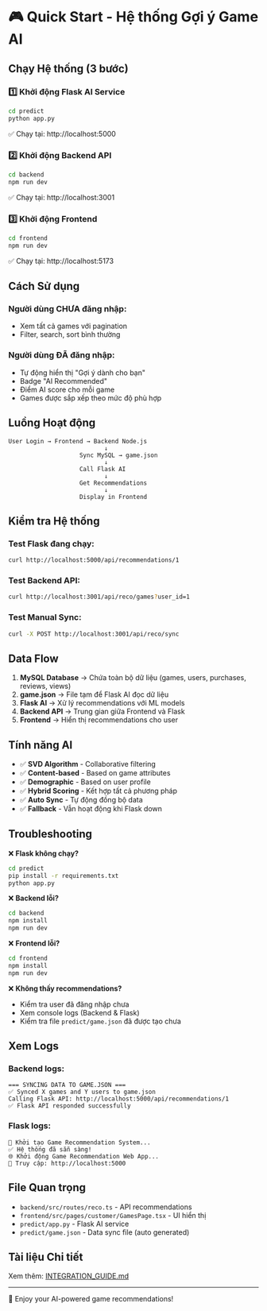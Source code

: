 # 🎮 Quick Start - Hệ thống Gợi ý Game AI

## Chạy Hệ thống (3 bước)

### 1️⃣ Khởi động Flask AI Service
```bash
cd predict
python app.py
```
✅ Chạy tại: http://localhost:5000

### 2️⃣ Khởi động Backend API
```bash
cd backend
npm run dev
```
✅ Chạy tại: http://localhost:3001

### 3️⃣ Khởi động Frontend
```bash
cd frontend
npm run dev
```
✅ Chạy tại: http://localhost:5173

## Cách Sử dụng

### Người dùng CHƯA đăng nhập:
- Xem tất cả games với pagination
- Filter, search, sort bình thường

### Người dùng ĐÃ đăng nhập:
- Tự động hiển thị "Gợi ý dành cho bạn"
- Badge "AI Recommended" 
- Điểm AI score cho mỗi game
- Games được sắp xếp theo mức độ phù hợp

## Luồng Hoạt động

```
User Login → Frontend → Backend Node.js
                           ↓
                    Sync MySQL → game.json
                           ↓
                    Call Flask AI
                           ↓
                    Get Recommendations
                           ↓
                    Display in Frontend
```

## Kiểm tra Hệ thống

### Test Flask đang chạy:
```bash
curl http://localhost:5000/api/recommendations/1
```

### Test Backend API:
```bash
curl http://localhost:3001/api/reco/games?user_id=1
```

### Test Manual Sync:
```bash
curl -X POST http://localhost:3001/api/reco/sync
```

## Data Flow

1. **MySQL Database** → Chứa toàn bộ dữ liệu (games, users, purchases, reviews, views)
2. **game.json** → File tạm để Flask AI đọc dữ liệu
3. **Flask AI** → Xử lý recommendations với ML models
4. **Backend API** → Trung gian giữa Frontend và Flask
5. **Frontend** → Hiển thị recommendations cho user

## Tính năng AI

- ✅ **SVD Algorithm** - Collaborative filtering
- ✅ **Content-based** - Based on game attributes  
- ✅ **Demographic** - Based on user profile
- ✅ **Hybrid Scoring** - Kết hợp tất cả phương pháp
- ✅ **Auto Sync** - Tự động đồng bộ data
- ✅ **Fallback** - Vẫn hoạt động khi Flask down

## Troubleshooting

❌ **Flask không chạy?**
```bash
cd predict
pip install -r requirements.txt
python app.py
```

❌ **Backend lỗi?**
```bash
cd backend
npm install
npm run dev
```

❌ **Frontend lỗi?**
```bash
cd frontend
npm install
npm run dev
```

❌ **Không thấy recommendations?**
- Kiểm tra user đã đăng nhập chưa
- Xem console logs (Backend & Flask)
- Kiểm tra file `predict/game.json` đã được tạo chưa

## Xem Logs

### Backend logs:
```
=== SYNCING DATA TO GAME.JSON ===
✅ Synced X games and Y users to game.json
Calling Flask API: http://localhost:5000/api/recommendations/1
✅ Flask API responded successfully
```

### Flask logs:
```
🚀 Khởi tạo Game Recommendation System...
✅ Hệ thống đã sẵn sàng!
🌐 Khởi động Game Recommendation Web App...
📱 Truy cập: http://localhost:5000
```

## File Quan trọng

- `backend/src/routes/reco.ts` - API recommendations
- `frontend/src/pages/customer/GamesPage.tsx` - UI hiển thị
- `predict/app.py` - Flask AI service
- `predict/game.json` - Data sync file (auto generated)

## Tài liệu Chi tiết

Xem thêm: [INTEGRATION_GUIDE.md](./INTEGRATION_GUIDE.md)

---
🎉 Enjoy your AI-powered game recommendations!

